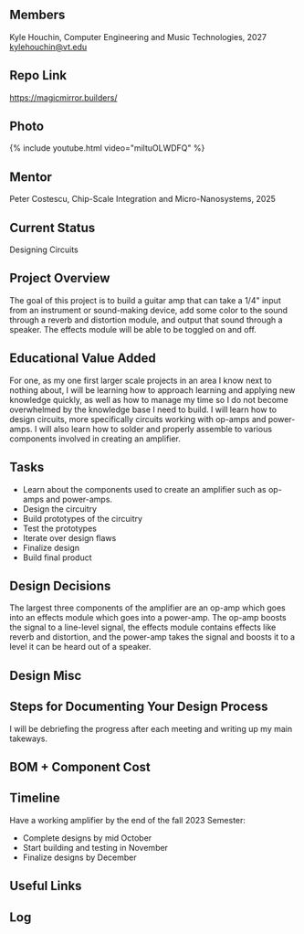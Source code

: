 ## Members
Kyle Houchin, Computer Engineering and Music Technologies, 2027
kylehouchin@vt.edu

## Repo Link
<a class="button is-link" href="https://magicmirror.builders/" >https://magicmirror.builders/</a>

## Photo
{% include youtube.html video="miltuOLWDFQ" %}

## Mentor
Peter Costescu, Chip-Scale Integration and Micro-Nanosystems, 2025

## Current Status
Designing Circuits

## Project Overview
The goal of this project is to build a guitar amp that can take a 1/4" input from an instrument or sound-making device, add some color to the sound through a reverb and distortion module, and output that sound through a speaker. The effects module will be able to be toggled on and off.

## Educational Value Added
For one, as my one first larger scale projects in an area I know next to nothing about, I will be learning how to approach learning and applying new knowledge quickly, as well as how to manage my time so I do not become overwhelmed by the knowledge base I need to build. I will learn how to design circuits, more specifically circuits working with op-amps and power-amps. I will also learn how to solder and properly assemble to various components involved in creating an amplifier.

## Tasks
- Learn about the components used to create an amplifier such as op-amps and power-amps.
- Design the circuitry
- Build prototypes of the circuitry
- Test the prototypes
- Iterate over design flaws
- Finalize design
- Build final product

## Design Decisions
The largest three components of the amplifier are an op-amp which goes into an effects module which goes into a power-amp. The op-amp boosts the signal to a line-level signal, the effects module contains effects like reverb and distortion, and the power-amp takes the signal and boosts it to a level it can be heard out of a speaker.

## Design Misc

<!-- Your Text Here. See Example above -->

## Steps for Documenting Your Design Process
I will be debriefing the progress after each meeting and writing up my main takeways.

## BOM + Component Cost

<!-- Your Text Here. See Example above -->

## Timeline
Have a working amplifier by the end of the fall 2023 Semester:
- Complete designs by mid October
- Start building and testing in November
- Finalize designs by December

## Useful Links

<!-- Your Text Here. See Example above -->

## Log

<!-- Your Text Here. See Example above -->
